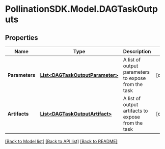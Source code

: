 
# PollinationSDK.Model.DAGTaskOutputs

## Properties

Name | Type | Description | Notes
------------ | ------------- | ------------- | -------------
**Parameters** | [**List&lt;DAGTaskOutputParameter&gt;**](DAGTaskOutputParameter.md) | A list of output parameters to expose from the task | [optional] 
**Artifacts** | [**List&lt;DAGTaskOutputArtifact&gt;**](DAGTaskOutputArtifact.md) | A list of output artifacts to expose from the task | [optional] 

[[Back to Model list]](../README.md#documentation-for-models)
[[Back to API list]](../README.md#documentation-for-api-endpoints)
[[Back to README]](../README.md)

